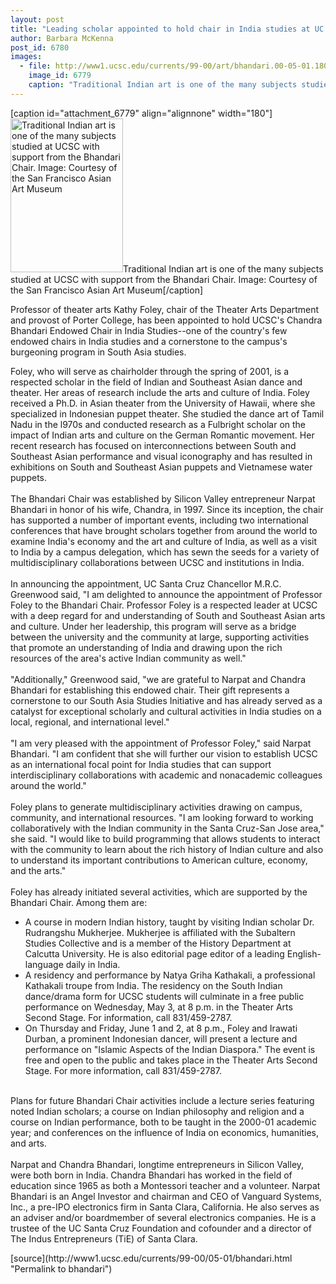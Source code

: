```yaml
---
layout: post
title: "Leading scholar appointed to hold chair in India studies at UC Santa Cruz"
author: Barbara McKenna
post_id: 6780
images:
  - file: http://www1.ucsc.edu/currents/99-00/art/bhandari.00-05-01.180.jpg
    image_id: 6779
    caption: "Traditional Indian art is one of the many subjects studied at UCSC with support from the Bhandari Chair. Image: Courtesy of the San Francisco Asian Art Museum"
---
```


[caption id="attachment_6779" align="alignnone" width="180"]<a href="http://localhost/mysite/wp-content/uploads/2000/05/bhandari.00-05-01.180.jpg"><img class="size-full wp-image-6779" src="http://localhost/mysite/wp-content/uploads/2000/05/bhandari.00-05-01.180.jpg" alt="Traditional Indian art is one of the many subjects studied at UCSC with support from the Bhandari Chair. Image: Courtesy of the San Francisco Asian Art Museum" width="180" height="246" /></a>Traditional Indian art is one of the many subjects studied at UCSC with support from the Bhandari Chair. Image: Courtesy of the San Francisco Asian Art Museum[/caption]
<p>
  Professor of theater arts Kathy Foley, chair of the Theater Arts Department and provost of Porter College, has been appointed to hold UCSC's Chandra Bhandari Endowed Chair in India Studies--one of the country's few endowed chairs in India studies and a cornerstone to the campus's burgeoning program in South Asia studies.
</p>Foley, who will serve as chairholder through the spring of 2001, is a respected scholar in the field of Indian and Southeast Asian dance and theater. Her areas of research include the arts and culture of India. Foley received a Ph.D. in Asian theater from the University of Hawaii, where she specialized in Indonesian puppet theater. She studied the dance art of Tamil Nadu in the l970s and conducted research as a Fulbright scholar on the impact of Indian arts and culture on the German Romantic movement. Her recent research has focused on interconnections between South and Southeast Asian performance and visual iconography and has resulted in exhibitions on South and Southeast Asian puppets and Vietnamese water puppets.<br>
<br>
The Bhandari Chair was established by Silicon Valley entrepreneur Narpat Bhandari in honor of his wife, Chandra, in 1997. Since its inception, the chair has supported a number of important events, including two international conferences that have brought scholars together from around the world to examine India's economy and the art and culture of India, as well as a visit to India by a campus delegation, which has sewn the seeds for a variety of multidisciplinary collaborations between UCSC and institutions in India.<br>
<br>
In announcing the appointment, UC Santa Cruz Chancellor M.R.C. Greenwood said, "I am delighted to announce the appointment of Professor Foley to the Bhandari Chair. Professor Foley is a respected leader at UCSC with a deep regard for and understanding of South and Southeast Asian arts and culture. Under her leadership, this program will serve as a bridge between the university and the community at large, supporting activities that promote an understanding of India and drawing upon the rich resources of the area's active Indian community as well."<br>
<br>
"Additionally," Greenwood said, "we are grateful to Narpat and Chandra Bhandari for establishing this endowed chair. Their gift represents a cornerstone to our South Asia Studies Initiative and has already served as a catalyst for exceptional scholarly and cultural activities in India studies on a local, regional, and international level."<br>
<br>
"I am very pleased with the appointment of Professor Foley," said Narpat Bhandari. "I am confident that she will further our vision to establish UCSC as an international focal point for India studies that can support interdisciplinary collaborations with academic and nonacademic colleagues around the world."<br>
<br>
Foley plans to generate multidisciplinary activities drawing on campus, community, and international resources. "I am looking forward to working collaboratively with the Indian community in the Santa Cruz-San Jose area," she said. "I would like to build programming that allows students to interact with the community to learn about the rich history of Indian culture and also to understand its important contributions to American culture, economy, and the arts."<br>
<br>
Foley has already initiated several activities, which are supported by the Bhandari Chair. Among them are:
<ul>
  <li>A course in modern Indian history, taught by visiting Indian scholar Dr. Rudrangshu Mukherjee. Mukherjee is affiliated with the Subaltern Studies Collective and is a member of the History Department at Calcutta University. He is also editorial page editor of a leading English-language daily in India.
  </li>
  <li>A residency and performance by Natya Griha Kathakali, a professional Kathakali troupe from India. The residency on the South Indian dance/drama form for UCSC students will culminate in a free public performance on Wednesday, May 3, at 8 p.m. in the Theater Arts Second Stage. For information, call 831/459-2787.
  </li>
  <li>On Thursday and Friday, June 1 and 2, at 8 p.m., Foley and Irawati Durban, a prominent Indonesian dancer, will present a lecture and performance on "Islamic Aspects of the Indian Diaspora." The event is free and open to the public and takes place in the Theater Arts Second Stage. For more information, call 831/459-2787.
  </li>
</ul>
<p>
  <br>
  Plans for future Bhandari Chair activities include a lecture series featuring noted Indian scholars; a course on Indian philosophy and religion and a course on Indian performance, both to be taught in the 2000-01 academic year; and conferences on the influence of India on economics, humanities, and arts.<br>
  <br>
  Narpat and Chandra Bhandari, longtime entrepreneurs in Silicon Valley, were both born in India. Chandra Bhandari has worked in the field of education since 1965 as both a Montessori teacher and a volunteer. Narpat Bhandari is an Angel Investor and chairman and CEO of Vanguard Systems, Inc., a pre-IPO electronics firm in Santa Clara, California. He also serves as an adviser and/or boardmember of several electronics companies. He is a trustee of the UC Santa Cruz Foundation and cofounder and a director of The Indus Entrepreneurs (TiE) of Santa Clara.
</p>
<p>

</p>
[source](http://www1.ucsc.edu/currents/99-00/05-01/bhandari.html "Permalink to bhandari")
